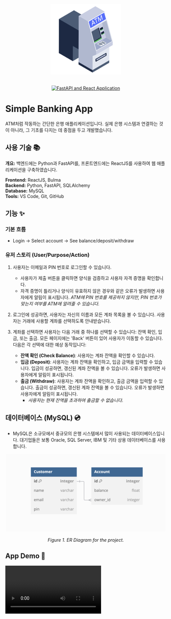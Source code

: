 <div align="center">
<img width="220" alt="atm" src="https://github.com/soojinahn/banking_app/blob/main/frontend/src/assets/atm.png">
<br>
<br>

[![FastAPI and React Application](https://skillicons.dev/icons?i=py,fastapi,react,mysql)](https://skillicons.dev)
</div>

# Simple Banking App
ATM처럼 작동하는 간단한 은행 애플리케이션입니다. 실제 은행 시스템과 연결하는 것이 아니라, 그 기초를 다지는 데 중점을 두고 개발했습니다.

## 사용 기술 📚
**개요:** 백엔드에는 Python과 FastAPI를, 프론트엔드에는 ReactJS를 사용하여 웹 애플리케이션을 구축하였습니다.

**Frontend:** ReactJS, Bulma\
**Backend:** Python, FastAPI, SQLAlchemy\
**Database:** MySQL\
**Tools:** VS Code, Git, GitHub

## 기능 ✨
### 기본 흐름
- Login → Select account → See balance/deposit/withdraw

### 유저 스토리 (User/Purpose/Action)

1. 사용자는 이메일과 PIN 번호로 로그인할 수 있습니다.
    - 사용자가 제출 버튼을 클릭하면 양식을 검증하고 사용자 자격 증명을 확인합니다.
    - 자격 증명이 틀리거나 양식이 유효하지 않은 경우와 같은 오류가 발생하면 사용자에게 알림이 표시됩니다.
        *ATM에 PIN 번호를 제공하지 않지만, PIN 번호가 맞는지 여부를 ATM에 알려줄 수 있습니다.*

2. 로그인에 성공하면, 사용자는 자신의 이름과 모든 계좌 목록을 볼 수 있습니다.
사용자는 거래에 사용할 계좌를 선택하도록 안내받습니다.

3. 계좌를 선택하면 사용자는 다음 거래 중 하나를 선택할 수 있습니다: 잔액 확인, 입금, 또는 출금.
모든 페이지에는 'Back' 버튼이 있어 사용자가 이동할 수 있습니다. 다음은 각 선택에 대한 예상 동작입니다:
    - **잔액 확인 (Check Balance)**: 사용자는 계좌 잔액을 확인할 수 있습니다.
    - **입금 (Deposit)**: 사용자는 계좌 잔액을 확인하고, 입금 금액을 입력할 수 있습니다. 입금이 성공하면, 갱신된 계좌 잔액을 볼 수 있습니다. 오류가 발생하면 사용자에게 알림이 표시됩니다.
    - **출금 (Withdraw)**: 사용자는 계좌 잔액을 확인하고, 출금 금액을 입력할 수 있습니다. 출금이 성공하면, 갱신된 계좌 잔액을 볼 수 있습니다. 오류가 발생하면 사용자에게 알림이 표시됩니다.
        - *사용자는 현재 잔액을 초과하여 출금할 수 없습니다.*

## 데이터베이스 (MySQL) 💿
- MySQL은 소규모에서 중규모의 은행 시스템에서 많이 사용되는 데이터베이스입니다. 대기업들은 보통 Oracle, SQL Server, IBM 및 기타 상용 데이터베이스를 사용합니다.


<div align="center">
<img width="500" alt="database" src="https://github.com/soojinahn/banking_app/blob/main/frontend/src/assets/database.png">

*Figure 1. ER Diagram for the project.*
</div>


## App Demo 👾

![Demo](https://github.com/soojinahn/banking_app/blob/main/frontend/src/assets/app_demo.mov)
